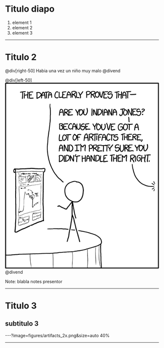 # Titulo diapo

1. element 1
2. element 2
3. element 3
---

# Titulo 2

@div[right-50]
Habia una vez un niño muy malo
@divend

@div[left-50] 
![xkcd](figures/artifacts_2x.png)
@divend 

Note: blabla notes presentor

---
# Titulo 3
## subtitulo 3

---?image=figures/artifacts_2x.png&size=auto 40%


---
 









